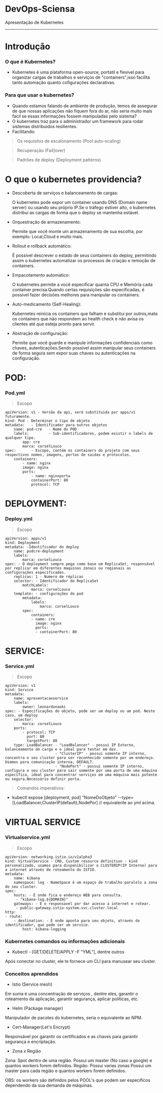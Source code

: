 # DevOps-Sciensa
Apresentação de Kubernetes 
***

# Introdução
### O que é Kubernetes?
  - Kubernetes é uma plataforma open-source, portatil e flexível para organizar cargas de trabalhos e serviços de "containers",isso facilita tanto automação quanto cofigurações declarativas.
### Para que usar o kubernetes?
  - Quando estamos falando de ambiente de produção, temos de assegurar de que nossas aplicações não fiquem fora do ar, não seria muito mais facil se essas informações fossem manipuladas pelo sistema?
  - O kubernetes traz para o administrador um framework para rodar sistemas distribuidos resilientes.
  - Facilitando:
  > Os requisitos de escalonamento (Pool auto-scaling)
  
  > Recuperação (Fail]over)
  
  > Padrões de deploy (Deployment patterns)
  
  # O que o kubernetes providencia?
  - Descoberta de serviços e balanceamento de cargas:
	
	O kubernetes pode expor um container usando DNS (Domain name server) ou usando seu próprio IP.Se o tráfego estiver alto, o kubernetes distribui as cargas de forma que o deploy se mantenha estável.
  - Orquestração de armazenamento:
  
    Permite que você monte um armazenamento de sua escolha, por exemplo: Local,Cloud e muito mais.
  - Rollout e rollback automático:
    
	É possivel descrever o estado de seus containers do deploy, permitindo assim o kubernetes automatizar os processos de criação e remoção de containers.
  - Empacotamento automatico:
    
	O kubernetes permite a você especificar quanta CPU e Memória cada container precisa.Quando certas requisições são especificadas, é possivel fazer decisões melhores para manipular os containers.
  - Auto-medicamento (Self-Healing):
	
	Kubernetes reinicia os containers que falham e substitui por outros,mata os containers que não respondem ao health check e não avisa os clientes até que esteja pronto para servir.
  - Abstração de configuração:
    
	Permite que você guarde e manipule informações confidenciais como chaves, autenticações.Sendo possivel assim manipular seus containers de forma segura sem expor suas chaves ou autenticações na configuração.
# POD:

### Pod.yml
> 	Escopo
	
	apiVersion: v1 - Versão da api, será substituida por apps/v1 futuramente.
	kind: Pod - Determinar o tipo de objeto 
	metadata: 	- Identificador para outros objetos
		name: pod-cre	- Nome do POD
		labels:			- Sub-identificadores, podem existir n labels de qualquer tipo.
			app: cre
			marca: corselLouco
	spec: 		- Escopo, contém os containers do projeto com seus respectivos nomes, imagens, portas de saidas e protocolos.
		containers:		
			- name: nginx			
			image: nginx			
			ports:			
				- name: nginxporta				
				containerPort: 80				
				protocol: TCP     				

# DEPLOYMENT:

### Deploy.yml
> 	Escopo
	
	apiVersion: apps/v1
	kind: Deployment	
	metadata: -Identificador do deploy	
		name: podcre-deployment
		labels:		
			marca: corselLouco			
	spec: - O deployment sempre pega como base um ReplicaSet, responsável por replicar em diferentes maquinas zonais ou regionais as configurações específicadas.	
		replicas: 1 - Numero de réplicas		
		selector: - Identificador do ReplicaSet		
			matchLabels: 			
				marca: corselLouco				
		template: - configurações do pod		
			metadata:			
				labels:				
					marca: corselLouco        					
			spec:			
				containers:				
				- name: cre				
				  image: nginx				  
				  ports:				  
				  - containerPort: 80		
				  
# SERVICE:

### Service.yml
> 	Escopo

	apiVersion: v1
	kind: Service	
	metadata:	
		name: apresentacaoservice		
		labels:		
			owner: leonardonaoki			
	spec: - Especificações do objeto, pode ser um deploy ou um pod. Neste caso, um deploy	
		selector:		
			marca: corselLouco			
		ports:		
			- protocol: TCP 			
			  port: 80			  
			  targetPort: 80			  
		type: LoadBalancer - "LoadBalancer" - possui IP Externo, balanceamento de carga e o ideal para testar em dev.		
						   - "ClusterIP" - possui somente IP interno, concentra o seu cluster para ser reconhecido somente por um endereço. Usamos para comunicação interna, DEFAULT.						   
						   - "NodePort" - possui somente IP interno, configura o seu cluster para sair somente por uma porta de uma máquina específica, ideal para concentrar serviços em uma máquina mais potente ou segura.Necessário definir porta.
						   						   
> Comandos imperativos:
	
- kubectl expose [deployment, pod] "NomeDoObjeto" --type=[LoadBalancer,ClusterIP(default),NodePor] // equivalente ao yml acima.

						   
# VIRTUAL SERVICE

### Virtualservice.yml

> 	Escopo

	apiVersion: networking.istio.io/v1alpha3
	kind: VirtualService - CRD, Custom resource definition - kind personalizado, usamos para disponibilizar o CLUSTERIP(IP Interno) para a internet através de roteamento do ISTIO.	
	metadata:
		name: kibana		
		namespace: log - NameSpace é um espaço de trabalho paralelo a zona do seu cluster.		
	spec:	
		hosts: - É onde fica o endereço WEB para consulta.		
		 - "kibana-log.${DOMAIN}"		 
		gateways: - É o responsavel por dar acesso a internet e rotear.		
		 - public-gateway.istio-system.svc.cluster.local		 
	http:	
	- route:	
		- destination: - É onde aponta para seu objeto, através do identificador, que pode ser um service.		
			host: kibana-logging						   			
			
### Kubernetes comandos ou informações adicionais 

- Kubectl - [GET/DELETE/APPLY -F "YML"], dentre outros

Após conectar no cluster, ele te fornece um CLI para manusear seu cluster.



			
### Conceitos aprendidos

- Istio (Service mesh)

Em suma é uma concentração de serviços , dentre eles, garantir o roteamento da aplicação, garantir segurança, aplicar politicas, etc.

- Helm (Package manager)

Manipulador de pacotes do kubernetes, seria o equivalente ao NPM.

- Cert-Manager(Let's Encrypt)

Responsável por garantir os certificados e as chaves para garantir segurança e encriptação.

- Zona x Região
  
Zona: Spot dentro de uma região.
	Possui um master (No caso a google) e quantos workers forem definidos.
Região: Possui varias zonas
	Possui um master para cada região e quantos workers forem definidos.

OBS: os workers são definidos pelos POOL's que podem ser específicos dependendo da sua demanda de máquinas.
